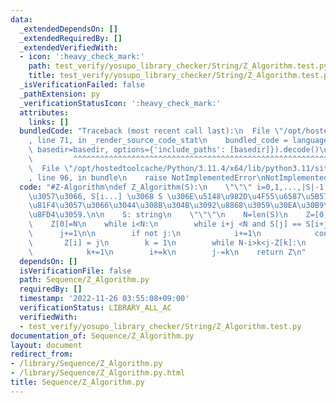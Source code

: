 ```yaml
---
data:
  _extendedDependsOn: []
  _extendedRequiredBy: []
  _extendedVerifiedWith:
  - icon: ':heavy_check_mark:'
    path: test_verify/yosupo_library_checker/String/Z_Algorithm.test.py
    title: test_verify/yosupo_library_checker/String/Z_Algorithm.test.py
  _isVerificationFailed: false
  _pathExtension: py
  _verificationStatusIcon: ':heavy_check_mark:'
  attributes:
    links: []
  bundledCode: "Traceback (most recent call last):\n  File \"/opt/hostedtoolcache/Python/3.11.4/x64/lib/python3.11/site-packages/onlinejudge_verify/documentation/build.py\"\
    , line 71, in _render_source_code_stat\n    bundled_code = language.bundle(stat.path,\
    \ basedir=basedir, options={'include_paths': [basedir]}).decode()\n          \
    \         ^^^^^^^^^^^^^^^^^^^^^^^^^^^^^^^^^^^^^^^^^^^^^^^^^^^^^^^^^^^^^^^^^^^^^^^^^^^^^^^^^\n\
    \  File \"/opt/hostedtoolcache/Python/3.11.4/x64/lib/python3.11/site-packages/onlinejudge_verify/languages/python.py\"\
    , line 96, in bundle\n    raise NotImplementedError\nNotImplementedError\n"
  code: "#Z-Algorithm\ndef Z_Algorithm(S):\n    \"\"\" i=0,1,...,|S|-1 \u306B\u5BFE\
    \u3057\u3066, S[i...] \u3068 S \u306E\u5148\u982D\u4F55\u6587\u5B57\u304C\u4E00\
    \u81F4\u3057\u3066\u3044\u308B\u304B\u3092\u8868\u3059\u30EA\u30B9\u30C8\u3092\
    \u8FD4\u3059.\n\n    S: string\n    \"\"\"\n    N=len(S)\n    Z=[0]*N\n    i,j=1,0\n\
    \    Z[0]=N\n    while i<N:\n        while i+j <N and S[j] == S[i+j]:\n      \
    \      j+=1\n\n        if not j:\n            i+=1\n            continue\n\n \
    \       Z[i] = j\n        k = 1\n        while N-i>k<j-Z[k]:\n            Z[i+k]=Z[k]\n\
    \            k+=1\n        i+=k\n        j-=k\n    return Z\n"
  dependsOn: []
  isVerificationFile: false
  path: Sequence/Z_Algorithm.py
  requiredBy: []
  timestamp: '2022-11-26 03:55:08+09:00'
  verificationStatus: LIBRARY_ALL_AC
  verifiedWith:
  - test_verify/yosupo_library_checker/String/Z_Algorithm.test.py
documentation_of: Sequence/Z_Algorithm.py
layout: document
redirect_from:
- /library/Sequence/Z_Algorithm.py
- /library/Sequence/Z_Algorithm.py.html
title: Sequence/Z_Algorithm.py
---
```

